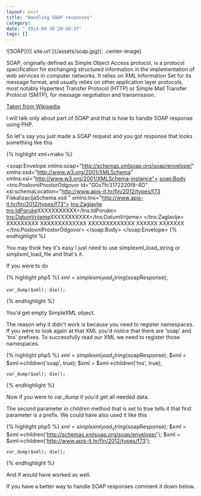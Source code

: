 ```yaml
---
layout: post
title: "Handling SOAP responses"
category: 
date: " 2014-08-30 20:48:37"
tags: []
---
```


![SOAP]({{ site.url }}/assets/soap.jpg){: .center-image}

SOAP, originally defined as Simple Object Access protocol, is a protocol specification for exchanging structured
information in the implementation of web services in computer networks. It relies on XML Information Set for its
message format, and usually relies on other application layer protocols, most notably Hypertext Transfer Protocol
(HTTP) or Simple Mail Transfer Protocol (SMTP), for message negotiation and transmission.

<a href="http://en.wikipedia.org/wiki/SOAP" target="_blank">Taken from Wikipedia</a>

I will talk only about part of SOAP and that is how to handle SOAP response using PHP.

So let's say you just made a SOAP request and you got response that looks something like this

{% highlight xml+mako %}
<?xml version="1.0" encoding="UTF-8"?>
<soap:Envelope xmlns:soap="http://schemas.xmlsoap.org/soap/envelope/" xmlns:xsd="http://www.w3.org/2001/XMLSchema"
               xmlns:xsi="http://www.w3.org/2001/XMLSchema-instance">
    <soap:Body>
        <tns:PoslovniProstorOdgovor Id="G0x7fc3172220f8-4D"
                                    xsi:schemaLocation="http://www.apis-it.hr/fin/2012/types/f73 FiskalizacijaSchema.xsd "
                                    xmlns:tns="http://www.apis-it.hr/fin/2012/types/f73">
            <tns:Zaglavlje>
                <tns:IdPoruke>XXXXXXXXXXX</tns:IdPoruke>
                <tns:DatumVrijeme>XXXXXXXXXXX</tns:DatumVrijeme>
            </tns:Zaglavlje>
            <Signature xmlns="http://www.w3.org/2000/09/xmldsig#">
                <SignedInfo>
                    <CanonicalizationMethod Algorithm="http://www.w3.org/TR/2001/REC-xml-c14n-20010315"/>
                    <SignatureMethod Algorithm="http://www.w3.org/2000/09/xmldsig#rsa-sha1"/>
                    <Reference URI="#XXXXXXXXXXXXXX">
                        <Transforms>
                            <Transform Algorithm="http://www.w3.org/2000/09/xmldsig#enveloped-signature"/>
                            <Transform Algorithm="http://www.w3.org/TR/2001/REC-xml-c14n-20010315"/>
                        </Transforms>
                        <DigestMethod Algorithm="http://www.w3.org/2000/09/xmldsig#sha1"/>
                        <DigestValue>XXXXXXXXX</DigestValue>
                    </Reference>
                </SignedInfo>
                <SignatureValue>
                    XXXXXXXXXXXXX
                </SignatureValue>
                <KeyInfo>
                    <X509Data>
                        <X509Certificate>
                            XXXXXXXXXXXXX
                        </X509Certificate>
                        <X509IssuerSerial>
                            <X509IssuerName>XXXXXX</X509IssuerName>
                            <X509SerialNumber>XXXXXXX</X509SerialNumber>
                        </X509IssuerSerial>
                    </X509Data>
                </KeyInfo>
            </Signature>
        </tns:PoslovniProstorOdgovor>
    </soap:Body>
</soap:Envelope>
{% endhighlight %}

You may think hey it's easy I just need to use simplexml_load_string or simplxml_load_file and that's it.

If you were to do

{% highlight php5 %}
    $xml = simplexml_load_string($soapResponse);

    var_dump($xml); die();
{% endhighlight %}

You'd get empty SimpleXML object.

The reason why it didn't work is because you need to register namespaces.
If you were to look again at that XML you'd notice that there are 'soap' and 'tns' prefixes.
To successfully read our XML we need to register those namespaces.

{% highlight php5 %}
    $xml = simplexml_load_string($soapResponse);
    $xml = $xml->children('soap', true);
    $xml = $xml->children('tns', true);

    var_dump($xml); die();
{% endhighlight %}

Now if you were to var_dump it you'd get all needed data.

The second parameter in children method that is set to true tells it that first parameter is a prefix.
We could have also used it like this


{% highlight php5 %}
    $xml = simplexml_load_string($soapResponse);
    $xml = $xml->children('http://schemas.xmlsoap.org/soap/envelope/');
    $xml = $xml->children('http://www.apis-it.hr/fin/2012/types/f73');

    var_dump($xml); die();
{% endhighlight %}

And if would have worked as well.

If you have a better way to handle SOAP responses comment it down below.
